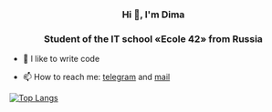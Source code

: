 <h3 align="center"> Hi 👋, I'm Dima </h3>
<h3 align="center"> Student of the IT school «Ecole 42» from Russia </h3>

- 💪 I like to write code

- 📫 How to reach me: [telegram](https://t.me/gaydaychuk) and [mail](Gaida95@yandex.ru)

[![Top Langs](https://github-readme-stats.vercel.app/api/top-langs/?username=lcorinna&layout=compact)](https://github.com/lcorinna/github-readme-stats)
